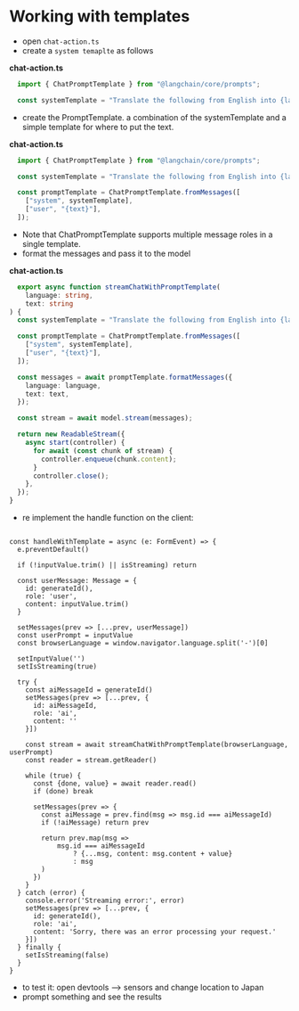 # Working with templates


- open `chat-action.ts`
- create a `system temaplte` as follows

__chat-action.ts__
```ts
  import { ChatPromptTemplate } from "@langchain/core/prompts";

  const systemTemplate = "Translate the following from English into {language}";
```

- create the PromptTemplate. a combination of the systemTemplate and a simple template for where to put the text.


__chat-action.ts__
```ts
  import { ChatPromptTemplate } from "@langchain/core/prompts";

  const systemTemplate = "Translate the following from English into {language}";

  const promptTemplate = ChatPromptTemplate.fromMessages([
    ["system", systemTemplate],
    ["user", "{text}"],
  ]);
```

- Note that ChatPromptTemplate supports multiple message roles in a single template. 
- format the messages and pass it to the model


__chat-action.ts__
```ts
  export async function streamChatWithPromptTemplate(
    language: string,
    text: string
) {
  const systemTemplate = "Translate the following from English into {language}";

  const promptTemplate = ChatPromptTemplate.fromMessages([
    ["system", systemTemplate],
    ["user", "{text}"],
  ]);

  const messages = await promptTemplate.formatMessages({
    language: language,
    text: text,
  });

  const stream = await model.stream(messages);

  return new ReadableStream({
    async start(controller) {
      for await (const chunk of stream) {
        controller.enqueue(chunk.content);
      }
      controller.close();
    },
  });
}
```

- re implement the handle function on the client:

```tsx

const handleWithTemplate = async (e: FormEvent) => {
  e.preventDefault()

  if (!inputValue.trim() || isStreaming) return

  const userMessage: Message = {
    id: generateId(),
    role: 'user',
    content: inputValue.trim()
  }

  setMessages(prev => [...prev, userMessage])
  const userPrompt = inputValue
  const browserLanguage = window.navigator.language.split('-')[0]

  setInputValue('')
  setIsStreaming(true)

  try {
    const aiMessageId = generateId()
    setMessages(prev => [...prev, {
      id: aiMessageId,
      role: 'ai',
      content: ''
    }])

    const stream = await streamChatWithPromptTemplate(browserLanguage, userPrompt)
    const reader = stream.getReader()

    while (true) {
      const {done, value} = await reader.read()
      if (done) break

      setMessages(prev => {
        const aiMessage = prev.find(msg => msg.id === aiMessageId)
        if (!aiMessage) return prev

        return prev.map(msg =>
            msg.id === aiMessageId
                ? {...msg, content: msg.content + value}
                : msg
        )
      })
    }
  } catch (error) {
    console.error('Streaming error:', error)
    setMessages(prev => [...prev, {
      id: generateId(),
      role: 'ai',
      content: 'Sorry, there was an error processing your request.'
    }])
  } finally {
    setIsStreaming(false)
  }
}
```

- to test it: open devtools --> sensors and change location to Japan
- prompt something and see the results
